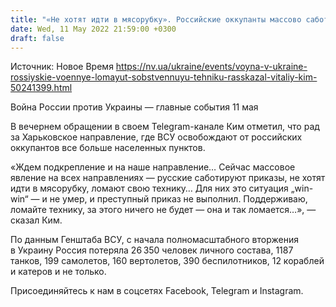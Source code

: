 ```yaml
---
title: "«Не хотят идти в мясорубку». Российские оккупанты массово саботируют приказы и ломают свою технику — Ким"
date: Wed, 11 May 2022 21:59:00 +0300
draft: false
---
```

Источник: Новое Время https://nv.ua/ukraine/events/voyna-v-ukraine-rossiyskie-voennye-lomayut-sobstvennuyu-tehniku-rasskazal-vitaliy-kim-50241399.html


Война России против Украины — главные события 11 мая

 В вечернем обращении в своем Telegram-канале Ким отметил, что рад за Харьковское направление, где ВСУ освобождают от российских оккупантов все больше населенных пунктов.

«Ждем подкрепление и на наше направление… Сейчас массовое явление на всех направлениях — русские саботируют приказы, не хотят идти в мясорубку, ломают свою технику… Для них это ситуация „win-win“ — и не умер, и преступный приказ не выполнил. Поддерживаю, ломайте технику, за этого ничего не будет — она и так ломается…», — сказал Ким.

По данным Генштаба ВСУ, с начала полномасштабного вторжения в Украину Россия потеряла 26 350 человек личного состава, 1187 танков, 199 самолетов, 160 вертолетов, 390 беспилотников, 12 кораблей и катеров и не только.

Присоединяйтесь к нам в соцсетях Facebook, Telegram и Instagram.
